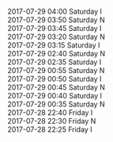 2017-07-29 04:00 Saturday  I  
2017-07-29 03:50 Saturday  N  
2017-07-29 03:45 Saturday  I  
2017-07-29 03:20 Saturday  N  
2017-07-29 03:15 Saturday  I  
2017-07-29 02:40 Saturday  N  
2017-07-29 02:35 Saturday  I  
2017-07-29 00:55 Saturday  N  
2017-07-29 00:50 Saturday  I  
2017-07-29 00:45 Saturday  N  
2017-07-29 00:40 Saturday  I  
2017-07-29 00:35 Saturday  N  
2017-07-28 22:40 Friday  I  
2017-07-28 22:30 Friday  N  
2017-07-28 22:25 Friday  I  
